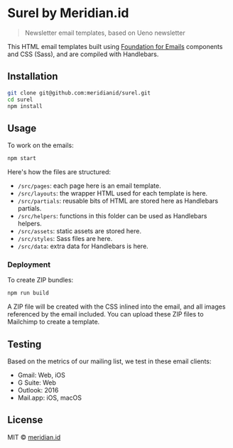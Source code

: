 # Surel by Meridian.id

> Newsletter email templates, based on Ueno newsletter

This HTML email templates built using [Foundation for Emails](https://foundation.zurb.com/emails) components and CSS (Sass), and are compiled with Handlebars.

## Installation

```bash
git clone git@github.com:meridianid/surel.git
cd surel
npm install
```

## Usage

To work on the emails:

```bash
npm start
```

Here's how the files are structured:

- `/src/pages`: each page here is an email template.
- `/src/layouts`: the wrapper HTML used for each template is here.
- `/src/partials`: reusable bits of HTML are stored here as Handlebars partials.
- `/src/helpers`: functions in this folder can be used as Handlebars helpers.
- `/src/assets`: static assets are stored here.
- `/src/styles`: Sass files are here.
- `/src/data`: extra data for Handlebars is here.

### Deployment

To create ZIP bundles:

```bash
npm run build
```

A ZIP file will be created with the CSS inlined into the email, and all images referenced by the email included. You can upload these ZIP files to Mailchimp to create a template.

## Testing

Based on the metrics of our mailing list, we test in these email clients:

- Gmail: Web, iOS
- G Suite: Web
- Outlook: 2016
- Mail.app: iOS, macOS

## License

MIT &copy; [meridian.id](https://meridian.id)
